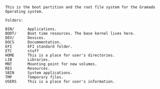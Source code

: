 
	This is the boot partition and the root file system for the Gramado Operating system.
	
	Folders:
	
	BIN/      Applications.
	BOOT/     Boot time resources. The base kernel lives here.
	DEV/      Devices.
	DOCS      Docummentation.
	EFI       EFI standard folder.
	ETC       stuff
	HOME      This is a place for user's directories.
	LIB       Libraries.
	MNT       Mounting point for new volumes.
	RES       Resources.
	SBIN      System applications.
	TMP       Temporary files.
	USERS     This is a place for user's information.